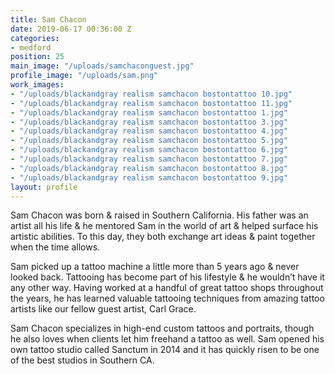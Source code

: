```yaml
---
title: Sam Chacon
date: 2019-06-17 00:36:00 Z
categories:
- medford
position: 25
main_image: "/uploads/samchaconguest.jpg"
profile_image: "/uploads/sam.png"
work_images:
- "/uploads/blackandgray realism samchacon bostontattoo 10.jpg"
- "/uploads/blackandgray realism samchacon bostontattoo 11.jpg"
- "/uploads/blackandgray realism samchacon bostontattoo 1.jpg"
- "/uploads/blackandgray realism samchacon bostontattoo 3.jpg"
- "/uploads/blackandgray realism samchacon bostontattoo 4.jpg"
- "/uploads/blackandgray realism samchacon bostontattoo 5.jpg"
- "/uploads/blackandgray realism samchacon bostontattoo 6.jpg"
- "/uploads/blackandgray realism samchacon bostontattoo 7.jpg"
- "/uploads/blackandgray realism samchacon bostontattoo 8.jpg"
- "/uploads/blackandgray realism samchacon bostontattoo 9.jpg"
layout: profile
---
```


Sam Chacon was born & raised in Southern California. His father was an artist all his life & he mentored Sam in the world of art & helped surface his artistic abilities. To this day, they both exchange art ideas & paint together when the time allows.

Sam picked up a tattoo machine a little more than 5 years ago & never looked back. Tattooing has become part of his lifestyle & he wouldn’t have it any other way. Having worked at a handful of great tattoo shops throughout the years, he has learned valuable tattooing techniques from amazing tattoo artists like our fellow guest artist, Carl Grace.

Sam Chacon specializes in high-end custom tattoos and portraits, though he also loves when clients let him freehand a tattoo as well. Sam opened his own tattoo studio called Sanctum in 2014 and it has quickly risen to be one of the best studios in Southern CA.